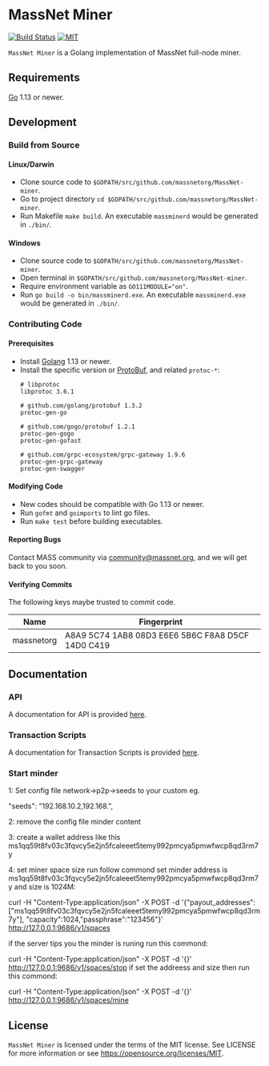 # MassNet Miner

[![Build Status](https://travis-ci.org/massnetorg/MassNet-miner.svg)](https://travis-ci.org/massnetorg/MassNet-miner) [![MIT](https://img.shields.io/badge/license-MIT-brightgreen.svg)](./LICENSE)

`MassNet Miner` is a Golang implementation of MassNet full-node miner.

## Requirements

[Go](http://golang.org) 1.13 or newer.

## Development

### Build from Source

#### Linux/Darwin

- Clone source code to `$GOPATH/src/github.com/massnetorg/MassNet-miner`.
- Go to project directory `cd $GOPATH/src/github.com/massnetorg/MassNet-miner`.
- Run Makefile `make build`. An executable `massminerd` would be generated in `./bin/`.

#### Windows

- Clone source code to `$GOPATH/src/github.com/massnetorg/MassNet-miner`.
- Open terminal in `$GOPATH/src/github.com/massnetorg/MassNet-miner`.
- Require environment variable as `GO111MODULE="on"`.
- Run `go build -o bin/massminerd.exe`. An executable `massminerd.exe` would be generated in `./bin/`.

### Contributing Code

#### Prerequisites

- Install [Golang](http://golang.org) 1.13 or newer.
- Install the specific version or [ProtoBuf](https://developers.google.com/protocol-buffers), and related `protoc-*`:
  ```
  # libprotoc
  libprotoc 3.6.1
  
  # github.com/golang/protobuf 1.3.2
  protoc-gen-go
  
  # github.com/gogo/protobuf 1.2.1
  protoc-gen-gogo
  protoc-gen-gofast
  
  # github.com/grpc-ecosystem/grpc-gateway 1.9.6
  protoc-gen-grpc-gateway
  protoc-gen-swagger
  ```

#### Modifying Code

- New codes should be compatible with Go 1.13 or newer.
- Run `gofmt` and `goimports` to lint go files.
- Run `make test` before building executables.

#### Reporting Bugs

Contact MASS community via community@massnet.org, and we will get back to you soon.

#### Verifying Commits

The following keys maybe trusted to commit code.

| Name | Fingerprint |
|------|-------------|
| massnetorg | A8A9 5C74 1AB8 08D3 E6E6  5B6C F8A8 D5CF 14D0 C419 |

## Documentation

### API

A documentation for API is provided [here](api/README.md).

### Transaction Scripts

A documentation for Transaction Scripts is provided [here](docs/script_en.md).

### Start minder

1: Set config file network->p2p->seeds to your custom eg.

"seeds": "192.168.10.2,192.168.",

2: remove the config file minder content

3: create a wallet address like this 
ms1qq59t8fv03c3fqvcy5e2jn5fcaleeet5temy992pmcya5pmwfwcp8qd3rm7y

4: set miner space size run follow commond set minder address is ms1qq59t8fv03c3fqvcy5e2jn5fcaleeet5temy992pmcya5pmwfwcp8qd3rm7y and size is 1024M:

curl -H "Content-Type:application/json" -X POST -d '{"payout_addresses":["ms1qq59t8fv03c3fqvcy5e2jn5fcaleeet5temy992pmcya5pmwfwcp8qd3rm7y"],
"capacity":1024,"passphrase":"123456"}' http://127.0.0.1:9686/v1/spaces

if the server tips you the minder is runing run this commond: 

curl -H "Content-Type:application/json" -X POST -d '{}' http://127.0.0.1:9686/v1/spaces/stop
if set the addreess and size then run this commond:

curl -H "Content-Type:application/json" -X POST -d '{}' http://127.0.0.1:9686/v1/spaces/mine

## License

`MassNet Miner` is licensed under the terms of the MIT license. See LICENSE for more information or see https://opensource.org/licenses/MIT.
